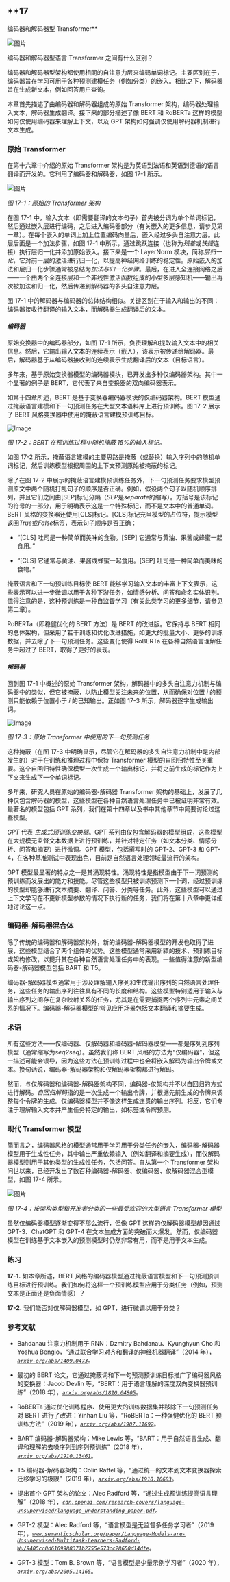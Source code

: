 ## **17

编码器和解码器型 Transformer**

![图片](img/common.jpg)

编码器和解码器型语言 Transformer 之间有什么区别？

编码器和解码器型架构都使用相同的自注意力层来编码单词标记。主要区别在于，编码器旨在学习可用于各种预测建模任务（例如分类）的嵌入。相比之下，解码器旨在生成新文本，例如回答用户查询。

本章首先描述了由编码器和解码器组成的原始 Transformer 架构，编码器处理输入文本，解码器生成翻译。接下来的部分描述了像 BERT 和 RoBERTa 这样的模型如何仅使用编码器来理解上下文，以及 GPT 架构如何强调仅使用解码器机制进行文本生成。

### **原始 Transformer**

在第十六章中介绍的原始 Transformer 架构是为英语到法语和英语到德语的语言翻译而开发的。它利用了编码器和解码器，如图 17-1 所示。

![图片](img/17fig01.jpg)

*图 17-1：原始的 Transformer 架构*

在图 17-1 中，输入文本（即需要翻译的文本句子）首先被分词为单个单词标记，然后通过嵌入层进行编码，之后进入编码器部分（有关嵌入的更多信息，请参见第一章）。在每个嵌入的单词上加上位置编码向量后，嵌入经过多头自注意力层。此层后面是一个加法步骤，如图 17-1 中所示，通过跳跃连接（也称为*残差*或*快捷*连接）执行层归一化并添加原始嵌入。接下来是一个 LayerNorm 模块，简称*层归一化*，它对前一层的激活进行归一化，以提高神经网络训练的稳定性。原始嵌入的加法和层归一化步骤通常被总结为*加法与归一化步骤*。最后，在进入全连接网络之后——一个由两个全连接层和一个非线性激活函数组成的小型多层感知机——输出再次被加法和归一化，然后传递到解码器的多头自注意力层。

图 17-1 中的解码器与编码器的总体结构相似。关键区别在于输入和输出的不同：编码器接收待翻译的输入文本，而解码器生成翻译后的文本。

#### ***编码器***

原始变换器中的编码器部分，如图 17-1 所示，负责理解和提取输入文本中的相关信息。然后，它输出输入文本的连续表示（嵌入），该表示被传递给解码器。最后，解码器基于从编码器接收到的连续表示生成翻译后的文本（目标语言）。

多年来，基于原始变换器模型的编码器模块，已开发出多种仅编码器架构。其中一个显著的例子是 BERT，它代表了来自变换器的双向编码器表示。

如第十四章所述，BERT 是基于变换器编码器模块的仅编码器架构。BERT 模型通过掩蔽语言建模和下一句预测任务在大型文本语料库上进行预训练。图 17-2 展示了 BERT 风格变换器中使用的掩蔽语言建模预训练目标。

![Image](img/17fig02.jpg)

*图 17-2：BERT 在预训练过程中随机掩蔽 15%的输入标记。*

如图 17-2 所示，掩蔽语言建模的主要思路是掩蔽（或替换）输入序列中的随机单词标记，然后训练模型根据周围的上下文预测原始被掩蔽的标记。

除了在图 17-2 中展示的掩蔽语言建模预训练任务外，下一句预测任务要求模型预测原文中两个随机打乱句子的顺序是否正确。例如，假设两个句子以随机顺序排列，并且它们之间由[SEP]标记分隔（*SEP*是*separate*的缩写）。方括号是该标记的符号的一部分，用于明确表示这是一个特殊标记，而不是文本中的普通单词。BERT 风格的变换器还使用[CLS]标记。[CLS]标记充当模型的占位符，提示模型返回*True*或*False*标签，表示句子顺序是否正确：

+   “[CLS] 吐司是一种简单而美味的食物。[SEP] 它通常与黄油、果酱或蜂蜜一起食用。”

+   “[CLS] 它通常与黄油、果酱或蜂蜜一起食用。[SEP] 吐司是一种简单而美味的食物。”

掩蔽语言和下一句预训练目标使 BERT 能够学习输入文本的丰富上下文表示，这些表示可以进一步微调以用于各种下游任务，如情感分析、问答和命名实体识别。值得注意的是，这种预训练是一种自监督学习（有关此类学习的更多细节，请参见第二章）。

RoBERTa（即稳健优化的 BERT 方法）是 BERT 的改进版。它保持与 BERT 相同的总体架构，但采用了若干训练和优化改进措施，如更大的批量大小、更多的训练数据，并去除了下一句预测任务。这些变化使得 RoBERTa 在各种自然语言理解任务中超过了 BERT，取得了更好的表现。

#### ***解码器***

回到图 17-1 中概述的原始 Transformer 架构，解码器中的多头自注意力机制与编码器中的类似，但它被掩蔽，以防止模型关注未来的位置，从而确保对位置 *i* 的预测只能依赖于位置小于 *i* 的已知输出。正如图 17-3 所示，解码器逐字生成输出词。

![Image](img/17fig03.jpg)

*图 17-3：原始 Transformer 中使用的下一句预测任务*

这种掩蔽（在图 17-3 中明确显示，尽管它在解码器的多头自注意力机制中是内部发生的）对于在训练和推理过程中保持 Transformer 模型的自回归特性至关重要。这个自回归特性确保模型一次生成一个输出标记，并将之前生成的标记作为上下文来生成下一个单词标记。

多年来，研究人员在原始的编码器-解码器 Transformer 架构的基础上，发展了几种仅包含解码器的模型，这些模型在各种自然语言处理任务中已被证明非常有效。最著名的模型包括 GPT 系列，我们在第十四章以及书中其他章节中简要讨论过这些模型。

*GPT* 代表 *生成式预训练变换器*。GPT 系列由仅包含解码器的模型组成，这些模型在大规模无监督文本数据上进行预训练，并针对特定任务（如文本分类、情感分析、问答和摘要）进行微调。GPT 模型，包括撰写时的 GPT-2、GPT-3 和 GPT-4，在各种基准测试中表现出色，目前是自然语言处理领域最流行的架构。

GPT 模型最显著的特点之一是其涌现特性。涌现特性是指模型由于下一词预测的预训练而发展出的能力和技能。尽管这些模型只被训练预测下一个词，经过预训练的模型却能够进行文本摘要、翻译、问答、分类等任务。此外，这些模型可以通过上下文学习在不更新模型参数的情况下执行新的任务，我们将在第十八章中更详细地讨论这一点。

### **编码器-解码器混合体**

除了传统的编码器和解码器架构外，新的编码器-解码器模型的开发也取得了进展，这些模型结合了两个组件的优势。这些模型通常采用新颖的技术、预训练目标或架构修改，以提升其在各种自然语言处理任务中的表现。一些值得注意的新型编码器-解码器模型包括 BART 和 T5。

编码器-解码器模型通常用于涉及理解输入序列和生成输出序列的自然语言处理任务，这些任务的输出序列往往具有不同的长度和结构。这些模型特别适用于输入与输出序列之间存在复杂映射关系的任务，尤其是在需要捕捉两个序列中元素之间关系的情况下。编码器-解码器模型的常见应用场景包括文本翻译和摘要生成。

### **术语**

所有这些方法——仅编码器、仅解码器和编码器-解码器模型——都是序列到序列模型（通常缩写为*seq2seq*）。虽然我们称 BERT 风格的方法为“仅编码器”，但这一描述可能会误导，因为这些方法在预训练过程中也会将嵌入解码为输出令牌或文本。换句话说，编码器-解码器架构和仅解码器架构都进行解码。

然而，与仅解码器和编码器-解码器架构不同，编码器-仅架构并不以自回归的方式进行解码。*自回归解码*指的是一次生成一个输出令牌，并根据先前生成的令牌来调整每个令牌的生成。仅编码器模型并不像这样生成连贯的输出序列。相反，它们专注于理解输入文本并产生任务特定的输出，如标签或令牌预测。

### **现代 Transformer 模型**

简而言之，编码器风格的模型通常用于学习用于分类任务的嵌入，编码器-解码器模型用于生成性任务，其中输出严重依赖输入（例如翻译和摘要生成），而仅解码器模型则用于其他类型的生成性任务，包括问答。自从第一个 Transformer 架构问世以来，已经开发出了数百种编码器-解码器、仅编码器、仅解码器混合型模型，如图 17-4 所示。

![图片](img/17fig04.jpg)

*图 17-4：按架构类型和开发者分类的一些最受欢迎的大型语言 Transformer 模型*

虽然仅编码器模型逐渐变得不那么流行，但像 GPT 这样的仅解码器模型却因通过 GPT-3、ChatGPT 和 GPT-4 在文本生成方面的突破而大爆发。然而，仅编码器模型在训练基于文本嵌入的预测模型时仍然非常有用，而不是用于文本生成。

### **练习**

**17-1.** 如本章所述，BERT 风格的编码器模型通过掩蔽语言模型和下一句预测预训练目标进行预训练。我们如何将这样一个预训练模型应用于分类任务（例如，预测文本是正面还是负面情感）？

**17-2.** 我们能否对仅解码器模型，如 GPT，进行微调以用于分类？

### **参考文献**

+   Bahdanau 注意力机制用于 RNN：Dzmitry Bahdanau、Kyunghyun Cho 和 Yoshua Bengio，“通过联合学习对齐和翻译的神经机器翻译”（2014 年），*[`arxiv.org/abs/1409.0473`](https://arxiv.org/abs/1409.0473)*。

+   最初的 BERT 论文，它通过掩蔽词和下一句预测预训练目标推广了编码器风格的变换器：Jacob Devlin 等，“BERT：用于语言理解的深度双向变换器预训练”（2018 年），*[`arxiv.org/abs/1810.04805`](https://arxiv.org/abs/1810.04805)*。

+   RoBERTa 通过优化训练程序、使用更大的训练数据集并移除下一句预测任务对 BERT 进行了改进：Yinhan Liu 等，“RoBERTa：一种强健优化的 BERT 预训练方法”（2019 年），*[`arxiv.org/abs/1907.11692`](https://arxiv.org/abs/1907.11692)*。

+   BART 编码器-解码器架构：Mike Lewis 等，“BART：用于自然语言生成、翻译和理解的去噪序列到序列预训练”（2018 年），*[`arxiv.org/abs/1910.13461`](https://arxiv.org/abs/1910.13461)*。

+   T5 编码器-解码器架构：Colin Raffel 等，“通过统一的文本到文本变换器探索迁移学习的极限”（2019 年），*[`arxiv.org/abs/1910.10683`](https://arxiv.org/abs/1910.10683)*。

+   提出首个 GPT 架构的论文：Alec Radford 等，“通过生成预训练提高语言理解”（2018 年），*[`cdn.openai.com/research-covers/language-unsupervised/language_understanding_paper.pdf`](https://cdn.openai.com/research-covers/language-unsupervised/language_understanding_paper.pdf)*。

+   GPT-2 模型：Alec Radford 等，“语言模型是无监督多任务学习者”（2019 年），*[`www.semanticscholar.org/paper/Language-Models-are-Unsupervised-Multitask-Learners-Radford-Wu/9405cc0d6169988371b2755e573cc28650d14dfe`](https://www.semanticscholar.org/paper/Language-Models-are-Unsupervised-Multitask-Learners-Radford-Wu/9405cc0d6169988371b2755e573cc28650d14dfe)*。

+   GPT-3 模型：Tom B. Brown 等，“语言模型是少量示例学习者”（2020 年），*[`arxiv.org/abs/2005.14165`](https://arxiv.org/abs/2005.14165)*。
